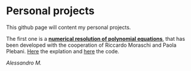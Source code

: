 # Personal projects

This github page will content my personal projects. 

The first one is a **[numerical resolution of polynomial equations](https://github.com/aleeeem/projects/blob/poly-equations)**, that has been developed with the cooperation of Riccardo Moraschi and Paola Plebani. [Here](https://github.com/aleeeem/projects/blob/poly-equations/README.md) the explation and [here](docs/CONTRIBUTING.md) the code. 

_Alessandro M._
